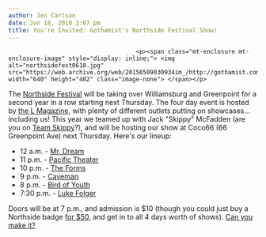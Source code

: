 ```yaml
---
author: Jen Carlson
date: Jun 18, 2010 2:07 pm
title: You're Invited: Gothamist's Northside Festival Show!
---
```


	
										<p><span class="mt-enclosure mt-enclosure-image" style="display: inline;"> <img alt="northsidefest0610.jpg" src="https://web.archive.org/web/20150509030934im_/http://gothamist.com/attachments/arts_jen/northsidefest0610.jpg" width="640" height="402" class="image-none"> </span></p>

<p>The <a href="https://web.archive.org/web/20150509030934/http://www.thelmagazine.com/blogs/NorthsideFestivalNews/">Northside Festival</a> will be taking over Williamsburg and Greenpoint for a second year in a row starting next Thursday. The four day event is hosted by <a href="https://web.archive.org/web/20150509030934/http://gothamist.com/2009/06/09/mike_conklin_l_magazine_northside_f.php">the L Magazine</a>, with plenty of different outlets putting on showcases... including us! This year we teamed up with Jack &quot;Skippy&quot; McFadden (are you on <a href="https://web.archive.org/web/20150509030934/http://www.facebook.com/pages/Im-With-Skippy/130242636995412">Team Skippy</a>?), and will be hosting our show at Coco66 (66 Greenpoint Ave) next Thursday. Here&apos;s our lineup:</p>

<ul><li>12 a.m. - <a href="https://web.archive.org/web/20150509030934/http://www.myspace.com/mrdreamnyc">Mr. Dream</a> 
</li><li>11 p.m. - <a href="https://web.archive.org/web/20150509030934/http://www.myspace.com/pacifictheater">Pacific Theater</a> 
</li><li>10 p.m. - <a href="https://web.archive.org/web/20150509030934/http://www.myspace.com/forms">The Forms</a>
</li><li>9 p.m. - <a href="https://web.archive.org/web/20150509030934/http://www.myspace.com/thiscaveman">Caveman</a> 
</li><li>8 p.m. - <a href="https://web.archive.org/web/20150509030934/http://www.myspace.com/birdofyouthmusic">Bird of Youth</a> 
</li><li>7:30 p.m. - <a href="https://web.archive.org/web/20150509030934/http://www.myspace.com/lukefolger">Luke Folger</a></li></ul>

<p>Doors will be at 7 p.m., and admission is $10 (though you could just buy a Northside badge <a href="https://web.archive.org/web/20150509030934/http://www.brownpapertickets.com/event/110717">for $50</a>, and get in to all 4 days worth of shows). <a href="https://web.archive.org/web/20150509030934/http://www.facebook.com/event.php?eid=102633133121653&amp;ref=mf">Can you make it?</a></p>					
										
									
				